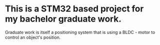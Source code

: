 # This is a STM32 based project for my bachelor graduate work. 
Graduate work is itself a positioning system that is using a BLDC - motor to control an object's position.
